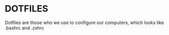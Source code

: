 # DOTFILES

Dotfiles are those who we use to configure our computers, which looks like .bashrc and .zshrc

